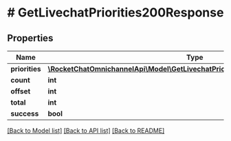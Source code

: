 # # GetLivechatPriorities200Response

## Properties

Name | Type | Description | Notes
------------ | ------------- | ------------- | -------------
**priorities** | [**\RocketChatOmnichannelApi\Model\GetLivechatPriorities200ResponsePrioritiesInner[]**](GetLivechatPriorities200ResponsePrioritiesInner.md) |  | [optional]
**count** | **int** |  | [optional]
**offset** | **int** |  | [optional]
**total** | **int** |  | [optional]
**success** | **bool** |  | [optional]

[[Back to Model list]](../../README.md#models) [[Back to API list]](../../README.md#endpoints) [[Back to README]](../../README.md)
